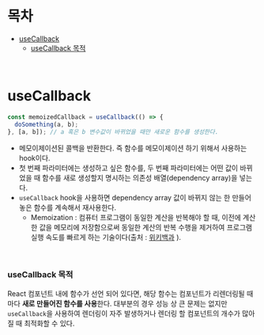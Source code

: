 # 목차

- [useCallback](#usecallback)
  - [useCallback 목적](#usecallback-목적)

<br>

# useCallback

```javascript
const memoizedCallback = useCallback(() => {
  doSomething(a, b);
}, [a, b]); // a 혹은 b 변수값이 바뀌었을 때만 새로운 함수를 생성한다.
```

- 메모이제이션된 콜백을 반환한다. 즉 함수를 메모이제이션 하기 위해서 사용하는 hook이다.
- 첫 번째 파라미터에는 생성하고 싶은 함수를, 두 번째 파라미터에는 어떤 값이 바뀌었을 때 함수를 새로 생성할지 명시하는 의존성 배열(dependency array)을 넣는다.
- `useCallback` hook을 사용하면 dependency array 값이 바뀌지 않는 한 만들어 놓은 함수를 계속해서 재사용한다.
  - Memoization : 컴퓨터 프로그램이 동일한 계산을 반복해야 할 때, 이전에 계산한 값을 메모리에 저장함으로써 동일한 계산의 반복 수행을 제거하여 프로그램 실행 속도를 빠르게 하는 기술이다(출처 : [위키백과](https://ko.wikipedia.org/wiki/%EB%A9%94%EB%AA%A8%EC%9D%B4%EC%A0%9C%EC%9D%B4%EC%85%98) ).

<br>

### useCallback 목적

React 컴포넌트 내에 함수가 선언 되어 있다면, 해당 함수는 컴포넌트가 리렌더링될 때마다 **새로 만들어진 함수를 사용**한다. 대부분의 경우 성능 상 큰 문제는 없지만 `useCallback`을 사용하여 렌더링이 자주 발생하거나 렌더링 할 컴포넌트의 개수가 많아질 때 최적화할 수 있다.

<br>
